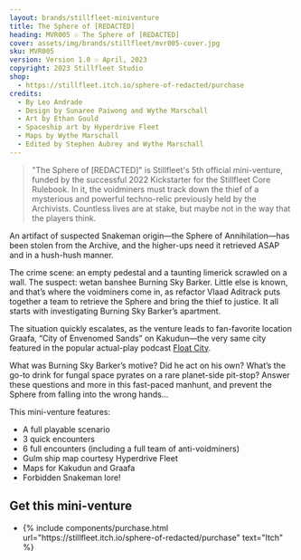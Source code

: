 ```yaml
---
layout: brands/stillfleet-miniventure
title: The Sphere of [REDACTED]
heading: MVR005 ☉ The Sphere of [REDACTED]
cover: assets/img/brands/stillfleet/mvr005-cover.jpg
sku: MVR005
version: Version 1.0 ☉ April, 2023
copyright: 2023 Stillfleet Studio
shop:
  - https://stillfleet.itch.io/sphere-of-redacted/purchase
credits:
  - By Leo Andrade
  - Design by Sunaree Paiwong and Wythe Marschall 
  - Art by Ethan Gould
  - Spaceship art by Hyperdrive Fleet
  - Maps by Wythe Marschall 
  - Edited by Stephen Aubrey and Wythe Marschall
---
```


> "The Sphere of [REDACTED]" is Stillfleet's 5th official mini-venture, funded by the successful 2022 Kickstarter for the Stillfleet Core Rulebook. In it, the voidminers must track down the thief of a mysterious and powerful techno-relic previously held by the Archivists. Countless lives are at stake, but maybe not in the way that the players think.

An artifact of suspected Snakeman origin—the Sphere of Annihilation—has been stolen from the Archive, and the higher-ups need it retrieved ASAP and in a hush-hush manner.

The crime scene: an empty pedestal and a taunting limerick scrawled on a wall. The suspect: wetan banshee Burning Sky Barker. Little else is known, and that’s where the voidminers come in, as refactor Vlaad Aditrack puts together a team to retrieve the Sphere and bring the thief to justice. It all starts with investigating Burning Sky Barker’s apartment.

The situation quickly escalates, as the venture leads to fan-favorite location Graafa, “City of Envenomed Sands” on Kakudun—the very same city featured in the popular actual-play podcast [Float City](https://funcity.ventures/episode/float-city-1-ah-sun-flower/).

What was Burning Sky Barker’s motive? Did he act on his own? What’s the go-to drink for fungal space pyrates on a rare planet-side pit-stop? Answer these questions and more in this fast-paced manhunt, and prevent the Sphere from falling into the wrong hands…

This mini-venture features:

- A full playable scenario
- 3 quick encounters
- 6 full encounters (including a full team of anti-voidminers)
- Gulm ship map courtesy Hyperdrive Fleet
- Maps for Kakudun and Graafa
- Forbidden Snakeman lore!


## Get this mini-venture

<ul class="rowlist">
  <li>
    {% include components/purchase.html url="https://stillfleet.itch.io/sphere-of-redacted/purchase" text="Itch" %}
  </li>
</ul>